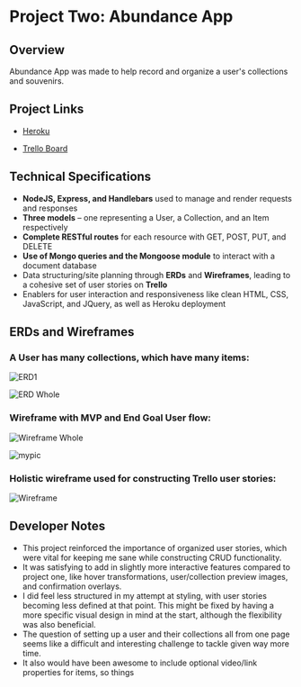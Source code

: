 # Project Two: Abundance App

## Overview

Abundance App was made to help record and organize a user's collections and souvenirs.

## Project Links

- [Heroku](https://rocky-lowlands-30178.herokuapp.com/users)

- [Trello Board](https://trello.com/b/EcCBlL1M/collector-help-app)

## Technical Specifications

- __NodeJS, Express, and Handlebars__ used to manage and render requests and responses
- __Three models__ – one representing a User, a Collection, and an Item respectively
- __Complete RESTful routes__ for each resource with GET, POST, PUT, and DELETE
- __Use of Mongo queries and the Mongoose module__ to interact with a document database
- Data structuring/site planning through __ERDs__ and __Wireframes__, leading to a cohesive set of user stories on __Trello__
- Enablers for user interaction and responsiveness like clean HTML, CSS, JavaScript, and JQuery, as well as Heroku deployment

## ERDs and Wireframes


### A User has many collections, which have many items:

![ERD1](https://78.media.tumblr.com/02f45c636739f1cfae78438de0147bfd/tumblr_pfm7x2rMSG1uj0ljmo1_1280.jpg)

![ERD Whole](https://78.media.tumblr.com/eccc049fd4a5738005b28519e365e779/tumblr_pfm7x2rMSG1uj0ljmo7_1280.jpg)

### Wireframe with MVP and End Goal User flow:

![Wireframe Whole](https://66.media.tumblr.com/125e645cbba4b18e268dbc6d66a6a8af/tumblr_pfm7x2rMSG1uj0ljmo8_r1_1280.jpg)

![mypic](./IMG_sjgkdf.jeg)

### Holistic wireframe used for constructing Trello user stories:

![Wireframe](https://66.media.tumblr.com/7804cd17f7b588851e98719ec6a15281/tumblr_pfm7x2rMSG1uj0ljmo2_1280.jpg)

## Developer Notes

- This project reinforced the importance of organized user stories, which were vital for keeping me sane while constructing CRUD functionality.
- It was satisfying to add in slightly more interactive features compared to project one, like hover transformations, user/collection preview images, and confirmation overlays. 
- I did feel less structured in my attempt at styling, with user stories becoming less defined at that point. This might be fixed by having a more specific visual design in mind at the start, although the flexibility was also beneficial. 
- The question of setting up a user and their collections all from one page seems like a difficult and interesting challenge to tackle given way more time.
- It also would have been awesome to include optional video/link properties for items, so things 